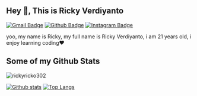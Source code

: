 ## Hey 👋, This is Ricky Verdiyanto
[![Gmail Badge](https://img.shields.io/badge/-verdiyantorky123@gmail.com-c14438?style=flat&logo=Gmail&logoColor=white&link=mailto:verdiyantorky123@gmail.com)](mailto:verdiyantorky123@gmail.com) [![Github Badge](https://img.shields.io/badge/-rickyricko302-grey?style=flat&logo=github&logoColor=white&link=https://github.com/rickyricko302/)](https://www.github.com/rickyricko302/) [![Instagram Badge](https://img.shields.io/badge/-rickyverdiyanto-orange?style=flat&logo=instagram&logoColor=white&link=https://www.instagram.com/rickyverdiyanto/)](https://www.instagram.com/rickyverdiyanto/) <p align='left'>yoo, my name is Ricky, my full name is Ricky Verdiyanto, i am 21 years old, i enjoy learning coding❤️</p>
## Some of my Github Stats
<p align=left> <img src=https://komarev.com/ghpvc/?username=rickyricko302 alt=rickyricko302 /> </p>

[![Github stats](https://github-readme-stats.vercel.app/api?username=rickyricko302&show_icons=true&include_all_commits=true)](https://github.com/rickyricko302/github-readme-stats)
[![Top Langs](https://github-readme-stats.vercel.app/api/top-langs/?username=rickyricko302&layout=compact)](https://github.com/rickyricko302/github-readme-stats)
